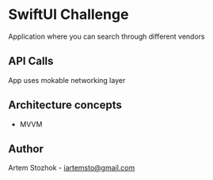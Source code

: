 # SwiftUI Challenge

Application where you can search through different vendors 

## API Calls

App uses mokable networking layer 

## Architecture concepts

* MVVM

 ## Author

Artem Stozhok - iartemsto@gmail.com


